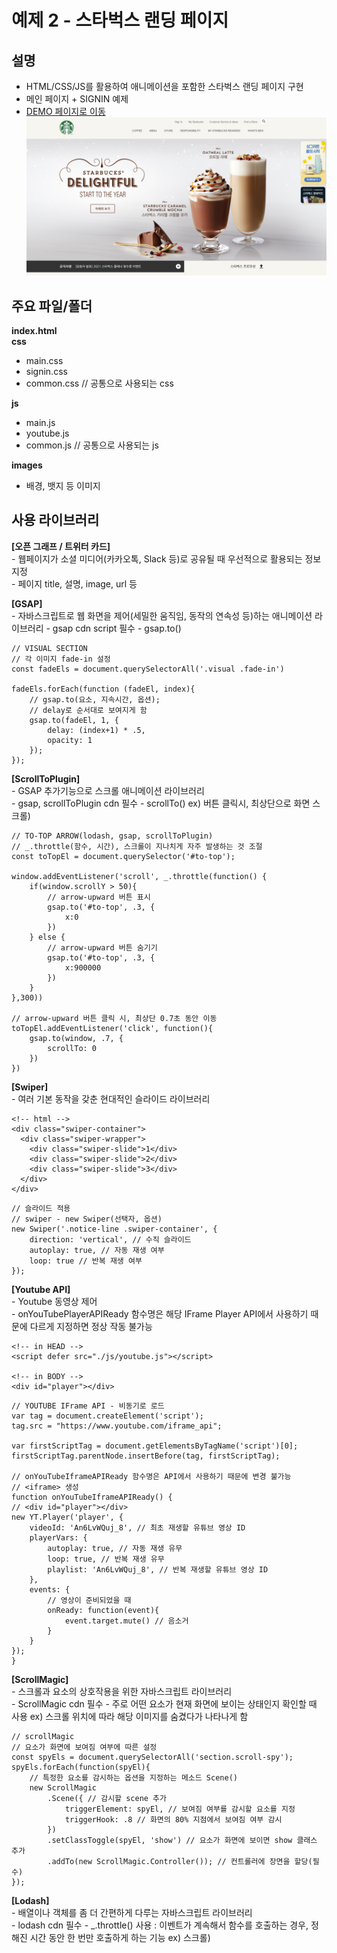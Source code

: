 # 예제 2 - 스타벅스 랜딩 페이지

## 설명
- HTML/CSS/JS를 활용하여 애니메이션을 포함한 스타벅스 랜딩 페이지 구현
- 메인 페이지 + SIGNIN 예제
- [DEMO 페이지로 이동](https://scintillating-gnome-7293ce.netlify.app/)
![preview](./images/preview.png)

## 주요 파일/폴더
**index.html**  
**css**
- main.css
- signin.css
- common.css // 공통으로 사용되는 css  

**js**
- main.js
- youtube.js
- common.js // 공통으로 사용되는 js  

**images**
- 배경, 뱃지 등 이미지


## 사용 라이브러리

**[오픈 그래프 / 트위터 카드]**  
    - 웹페이지가 소셜 미디어(카카오톡, Slack 등)로 공유될 때 우선적으로 활용되는 정보 지정  
    - 페이지 title, 설명, image, url 등 

**[GSAP]**  
    - 자바스크립트로 웹 화면을 제어(세밀한 움직임, 동작의 연속성 등)하는 애니메이션 라이브러리
    - gsap cdn script 필수
    - gsap.to()
```
// VISUAL SECTION
// 각 이미지 fade-in 설정
const fadeEls = document.querySelectorAll('.visual .fade-in')

fadeEls.forEach(function (fadeEl, index){
    // gsap.to(요소, 지속시간, 옵션);
    // delay로 순서대로 보여지게 함
    gsap.to(fadeEl, 1, {
        delay: (index+1) * .5,
        opacity: 1
    });
});
```

**[ScrollToPlugin]**  
    - GSAP 추가기능으로 스크롤 애니메이션 라이브러리  
    - gsap, scrollToPlugin cdn 필수
    - scrollTo()
    ex) 버튼 클릭시, 최상단으로 화면 스크롤)
```
// TO-TOP ARROW(lodash, gsap, scrollToPlugin)
// _.throttle(함수, 시간), 스크롤이 지나치게 자주 발생하는 것 조절
const toTopEl = document.querySelector('#to-top');

window.addEventListener('scroll', _.throttle(function() {
    if(window.scrollY > 50){
        // arrow-upward 버튼 표시
        gsap.to('#to-top', .3, {
            x:0
        })
    } else {
        // arrow-upward 버튼 숨기기
        gsap.to('#to-top', .3, {
            x:900000
        })
    }
},300))

// arrow-upward 버튼 클릭 시, 최상단 0.7초 동안 이동
toTopEl.addEventListener('click', function(){
    gsap.to(window, .7, {
        scrollTo: 0
    })
})
```

**[Swiper]**  
    - 여러 기본 동작을 갖춘 현대적인 슬라이드 라이브러리
```
<!-- html -->
<div class="swiper-container">
  <div class="swiper-wrapper">
    <div class="swiper-slide">1</div>
    <div class="swiper-slide">2</div>
    <div class="swiper-slide">3</div>
  </div>
</div>
```

```
// 슬라이드 적용
// swiper - new Swiper(선택자, 옵션)
new Swiper('.notice-line .swiper-container', {
    direction: 'vertical', // 수직 슬라이드
    autoplay: true, // 자동 재생 여부
    loop: true // 반복 재생 여부
});
```

**[Youtube API]**  
    - Youtube 동영상 제어  
    - onYouTubePlayerAPIReady 함수명은 해당 IFrame Player API에서 사용하기 때문에 다르게 지정하면 정상 작동 불가능
```
<!-- in HEAD -->
<script defer src="./js/youtube.js"></script>

<!-- in BODY -->
<div id="player"></div>
```

```
// YOUTUBE IFrame API - 비동기로 로드
var tag = document.createElement('script');
tag.src = "https://www.youtube.com/iframe_api";

var firstScriptTag = document.getElementsByTagName('script')[0];
firstScriptTag.parentNode.insertBefore(tag, firstScriptTag);

// onYouTubeIframeAPIReady 함수명은 API에서 사용하기 때문에 변경 불가능
// <iframe> 생성
function onYouTubeIframeAPIReady() {
// <div id="player"></div>
new YT.Player('player', {
    videoId: 'An6LvWQuj_8', // 최초 재생할 유튜브 영상 ID
    playerVars: {
        autoplay: true, // 자동 재생 유무
        loop: true, // 반복 재생 유무
        playlist: 'An6LvWQuj_8', // 반복 재생할 유튜브 영상 ID
    },
    events: {
        // 영상이 준비되었을 때
        onReady: function(event){
            event.target.mute() // 음소거
        }
    }
});
}
```

**[ScrollMagic]**  
    - 스크롤과 요소의 상호작용을 위한 자바스크립트 라이브러리  
    - ScrollMagic cdn 필수
    - 주로 어떤 요소가 현재 화면에 보이는 상태인지 확인할 때 사용
    ex) 스크롤 위치에 따라 해당 이미지를 숨겼다가 나타나게 함
```
// scrollMagic
// 요소가 화면에 보여짐 여부에 따른 설정
const spyEls = document.querySelectorAll('section.scroll-spy');
spyEls.forEach(function(spyEl){
    // 특정한 요소를 감시하는 옵션을 지정하는 메소드 Scene()
    new ScrollMagic
        .Scene({ // 감시할 scene 추가
            triggerElement: spyEl, // 보여짐 여부를 감시할 요소를 지정
            triggerHook: .8 // 화면의 80% 지점에서 보여짐 여부 감시
        })
        .setClassToggle(spyEl, 'show') // 요소가 화면에 보이면 show 클래스 추가
        .addTo(new ScrollMagic.Controller()); // 컨트롤러에 장면을 할당(필수)
});
```

**[Lodash]**  
    - 배열이나 객체를 좀 더 간편하게 다루는 자바스크립트 라이브러리  
    - lodash cdn 필수
    - _.throttle() 사용 : 이벤트가 계속해서 함수를 호출하는 경우, 정해진 시간 동안 한 번만 호출하게 하는 기능
    ex) 스크롤)